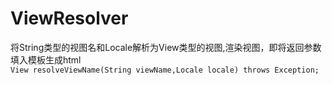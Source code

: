 # ViewResolver

将String类型的视图名和Locale解析为View类型的视图,渲染视图，即将返回参数填入模板生成html<br>
`View resolveViewName(String viewName,Locale locale) throws Exception;`
